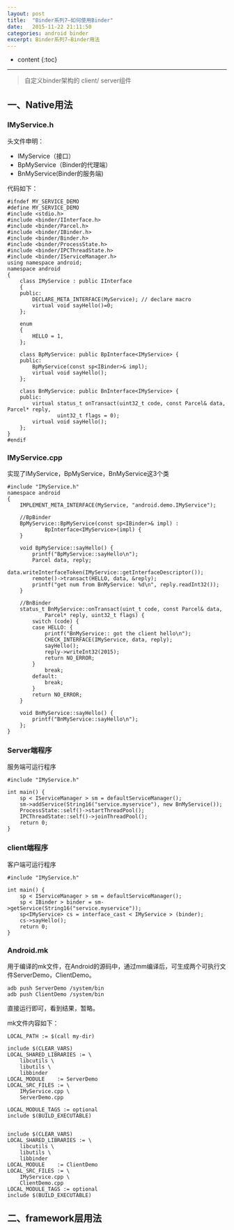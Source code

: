 ```yaml
---
layout: post
title:  "Binder系列7—如何使用Binder"
date:   2015-11-22 21:11:50
categories: android binder
excerpt: Binder系列7—Binder用法
---
```


* content
{:toc}


---

> 自定义binder架构的 client/ server组件


## 一、Native用法

### IMyService.h

头文件申明：

- IMyService（接口）
- BpMyService（Binder的代理端）
- BnMyService(Binder的服务端)

代码如下：

	#ifndef MY_SERVICE_DEMO
	#define MY_SERVICE_DEMO
	#include <stdio.h>
	#include <binder/IInterface.h>
	#include <binder/Parcel.h>
	#include <binder/IBinder.h>
	#include <binder/Binder.h>
	#include <binder/ProcessState.h>
	#include <binder/IPCThreadState.h>
	#include <binder/IServiceManager.h>
	using namespace android;
	namespace android
	{
	    class IMyService : public IInterface
	    {
	    public:
	        DECLARE_META_INTERFACE(MyService); // declare macro
	        virtual void sayHello()=0;
	    };
	
	    enum
	    {
	        HELLO = 1,
	    };
	
	    class BpMyService: public BpInterface<IMyService> {
	    public:
	    	BpMyService(const sp<IBinder>& impl);
	    	virtual void sayHello();
	    };
	
		class BnMyService: public BnInterface<IMyService> {
		public:
			virtual status_t onTransact(uint32_t code, const Parcel& data, Parcel* reply,
					uint32_t flags = 0);
			virtual void sayHello();
		};
	}
	#endif



### IMyService.cpp

实现了IMyService，BpMyService，BnMyService这3个类

	#include "IMyService.h"
	namespace android
	{
	    IMPLEMENT_META_INTERFACE(MyService, "android.demo.IMyService");
	   
	    //BpBinder
		BpMyService::BpMyService(const sp<IBinder>& impl) :
				BpInterface<IMyService>(impl) {
		}
		
		void BpMyService::sayHello() {
			printf("BpMyService::sayHello\n");
			Parcel data, reply;
			data.writeInterfaceToken(IMyService::getInterfaceDescriptor());
			remote()->transact(HELLO, data, &reply);
			printf("get num from BnMyService: %d\n", reply.readInt32());
		}
		
		//BnBinder	
		status_t BnMyService::onTransact(uint_t code, const Parcel& data,
				Parcel* reply, uint32_t flags) {
			switch (code) {
			case HELLO: {
				printf("BnMyService:: got the client hello\n");
				CHECK_INTERFACE(IMyService, data, reply);
				sayHello();
				reply->writeInt32(2015);
				return NO_ERROR;
			}
				break;
			default:
				break;
			}
			return NO_ERROR;
		}
	
		void BnMyService::sayHello() {
			printf("BnMyService::sayHello\n");
		};
	}

### Server端程序

服务端可运行程序

	#include "IMyService.h"

	int main() {
		sp < IServiceManager > sm = defaultServiceManager();
		sm->addService(String16("service.myservice"), new BnMyService());
		ProcessState::self()->startThreadPool();
		IPCThreadState::self()->joinThreadPool();
		return 0;
	}

### client端程序

客户端可运行程序

	#include "IMyService.h"
	
	int main() {
		sp < IServiceManager > sm = defaultServiceManager();
		sp < IBinder > binder = sm->getService(String16("service.myservice"));
		sp<IMyService> cs = interface_cast < IMyService > (binder);
		cs->sayHello();
		return 0;
	}

### Android.mk

用于编译的mk文件，在Android的源码中，通过mm编译后，可生成两个可执行文件ServerDemo，ClientDemo。

	adb push ServerDemo /system/bin
	adb push ClientDemo /system/bin 

直接运行即可，看到结果，暂略。

mk文件内容如下： 

	LOCAL_PATH := $(call my-dir)

	include $(CLEAR_VARS)
	LOCAL_SHARED_LIBRARIES := \
	    libcutils \
	    libutils \
	    libbinder       
	LOCAL_MODULE    := ServerDemo
	LOCAL_SRC_FILES := \
	    IMyService.cpp \
	    ServerDemo.cpp
	   
	LOCAL_MODULE_TAGS := optional
	include $(BUILD_EXECUTABLE)
	  
	
	include $(CLEAR_VARS)
	LOCAL_SHARED_LIBRARIES := \
	    libcutils \
	    libutils \
	    libbinder
	LOCAL_MODULE    := ClientDemo
	LOCAL_SRC_FILES := \
	    IMyService.cpp \
	    ClientDemo.cpp
	LOCAL_MODULE_TAGS := optional
	include $(BUILD_EXECUTABLE)


## 二、framework层用法
